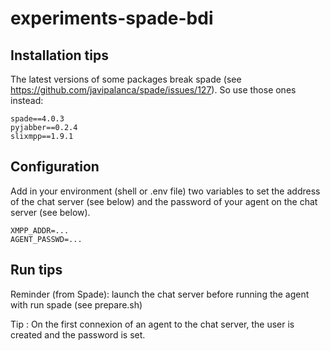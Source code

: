 # experiments-spade-bdi

## Installation tips

The latest versions of some packages break spade (see https://github.com/javipalanca/spade/issues/127). So use those
ones instead:

```
spade==4.0.3
pyjabber==0.2.4
slixmpp==1.9.1
```

## Configuration

Add in your environment (shell or .env file) two variables to set the address of the chat server (see below) and the
password of your agent on the chat server (see below).

```
XMPP_ADDR=...
AGENT_PASSWD=...
```

## Run tips

Reminder (from Spade): launch the chat server before running the agent with run spade (see prepare.sh)

Tip : On the first connexion of an agent to the chat server, the user is created and the password is set.
